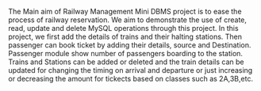 The Main aim of Railway Management Mini DBMS project is to ease the process of railway reservation. We aim to demonstrate the use of create, read, update and delete MySQL operations through this project. In this project, we first add the details of trains and their halting stations. Then passenger can book ticket by adding their details, source and Destination. Passenger module show number of passengers boarding to the station. Trains and Stations can be added or deleted and the train details can be updated for changing the timing on arrival and departure or just increasing or decreasing the amount for tickects based on classes such as 2A,3B,etc.
